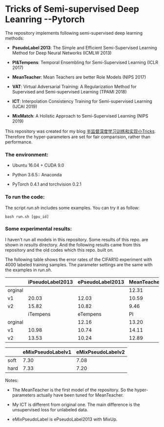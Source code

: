 # Tricks of Semi-supervised Deep Leanring --Pytorch

The repository implements following semi-supervised deep learning methods:

- **PseudoLabel 2013**: The Simple and Efficient Semi-Supervised Learning Method for Deep Neural Networks (ICMLW 2013)

- **PI&Tempens**: Temporal Ensembling for Semi-Supervised Learning (ICLR 2017)

- **MeanTeacher**: Mean Teachers are better Role Models (NIPS 2017)

- **VAT**: Virtual Adversarial Training: A Regularization Method for Supervised and Semi-supervised Learning (TPAMI 2018)

- **ICT**: Interpolation Consistency Training for Semi-supervised Learning (IJCAI 2019)

- **MixMatch**: A Holistic Approach to Semi-Supervised Learning (NIPS 2019)

This repository was created for my blog [半监督深度学习训练和实现小Tricks](https://zhuanlan.zhihu.com/p/100252944). Therefore the hyper-parameters are set for fair comparision, rather than performance.

### The environment:

- Ubuntu 16.04 + CUDA 9.0

- Python 3.6.5:: Anaconda

- PyTorch 0.4.1 and torchvision 0.2.1

### To run the code:

The script *run.sh* includes some examples. You can try it as follow:

```shell
bash run.sh [gpu_id]
```

### Some experimental results:

I haven't run all models in this repository. Some results of this repo. are shown in *results* directory. And the following results came from this repository and the old codes which this repo. built on.

The following table shows the error rates of the CIFAR10 experiment with 4000 labeled training samples. The parameter settings are the same with the examples in *run.sh*.

|        | iPseudoLabel2013 | ePseudoLabel2013 | MeanTeacher | MixMatch |
|------- | ---------------- | ---------------- | ----------- | -------- |
|orginal |                  |                  | 12.31       | 6.24     |
| v1     | 20.03            | 12.03            | 10.59       | 6.70     |
| v2     | 15.82            | 10.82            |  9.46       | 6.89     |
|        | iTempens         | eTempens         | PI          | ICT\*    |
|orginal |                  | 12.16            | 13.20       | 7.29     |
| v1     | 10.98            | 10.74            | 14.11       | 7.12     |
| v2     | 13.53            | 10.24            | 12.89       | 6.74     |


|        | eMixPseudoLabelv1 | eMixPseudoLabelv2 |
|------- | ----------------- | ----------------- |
| soft   | 7.30              | 7.08              |
| hard   | 7.33              | 7.20              |

Notes:

- The MeanTeacher is the first model of the repository. So the hyper-parameters actually have been tuned for MeanTeacher.

- My ICT is different from original one. The main difference is the unsupervised loss for unlabeled data.

- eMixPseudoLabel is ePseudoLabel2013 with MixUp.
